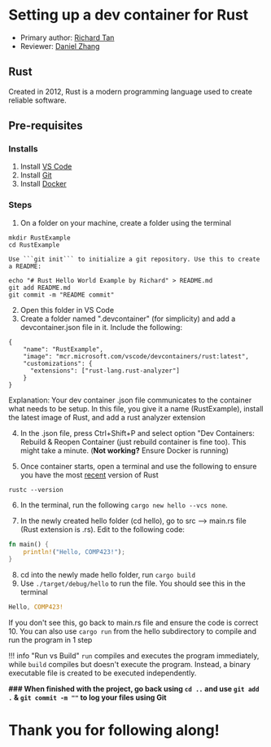 # Setting up a dev container for Rust

* Primary author: [Richard Tan](https://github.com/richatan1)
* Reviewer: [Daniel Zhang](https://github.com/d123aniel)

## Rust

Created in 2012, Rust is a modern programming language used to create reliable software.

## Pre-requisites
### Installs

1. Install [VS Code](https://code.visualstudio.com/download)
2. Install [Git](https://git-scm.com/downloads)
3. Install [Docker](https://www.docker.com/get-started/)


### Steps
1. On a folder on your machine, create a folder using the terminal
```
mkdir RustExample
cd RustExample
```

    Use ```git init``` to initialize a git repository. Use this to create a README:
```
echo "# Rust Hello World Example by Richard" > README.md
git add README.md
git commit -m "README commit"
```

2. Open this folder in VS Code
3. Create a folder named ".devcontainer" (for simplicity) and add a devcontainer.json file in it. Include the following:
```
{
    "name": "RustExample",
    "image": "mcr.microsoft.com/vscode/devcontainers/rust:latest",
    "customizations": {
      "extensions": ["rust-lang.rust-analyzer"]
    }
}
```
Explanation: 
    Your dev container .json file communicates to the container what needs to be setup. In this file, you give it a name (RustExample), install the latest image of Rust, and add a rust analyzer extension

4. In the .json file, press Ctrl+Shift+P and select option "Dev Containers: Rebuild & Reopen Container (just rebuild container is fine too). This might take a minute. (**Not working?** Ensure Docker is running)

5. Once container starts, open a terminal and use the following to ensure you have the most [recent](https://releases.rs/) version of Rust
```
rustc --version
```
6. In the terminal, run the following ```cargo new hello --vcs none```.

7. In the newly created hello folder (cd hello), go to src --> main.rs file (Rust extension is .rs). Edit to the following code:
```Rust
fn main() {
    println!("Hello, COMP423!");
}
```

8. cd into the newly made hello folder, run ```cargo build```
9. Use ```./target/debug/hello``` to run the file. You should see this in the terminal
```Rust
Hello, COMP423!
```
If you don't see this, go back to main.rs file and ensure the code is correct
10. You can also use ```cargo run``` from the hello subdirectory to compile and run the program in 1 step  

!!! info "Run vs Build"
    ```run``` compiles and executes the program immediately, while ```build``` compiles but doesn't execute the program. Instead, a binary executable file is created to be executed independently.


**### When finished with the project, go back using ```cd ..``` and use ```git add .``` & ```git commit -m ""``` to log your files using Git**

# Thank you for following along!